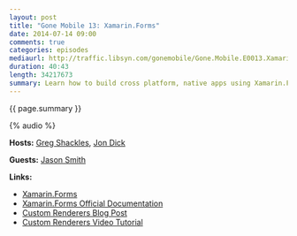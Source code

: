 ```yaml
---
layout: post
title: "Gone Mobile 13: Xamarin.Forms"
date: 2014-07-14 09:00
comments: true
categories: episodes
mediaurl: http://traffic.libsyn.com/gonemobile/Gone.Mobile.E0013.Xamarin.Forms.mp3
duration: 40:43
length: 34217673
summary: Learn how to build cross platform, native apps using Xamarin.Forms!  We talk to Jason Smith, one of the developers of Xamarin.Forms about the product, it's strengths and weaknesses over other MVVM libraries, and how to get started!
---
```


{{ page.summary }}

<!-- more -->

{% audio %}

**Hosts:** [Greg Shackles](http://twitter.com/gshackles), [Jon Dick](http://twitter.com/redth)

**Guests:** [Jason Smith](https://twitter.com/jassmith87)

**Links:** 

- [Xamarin.Forms](https://xamarin.com/forms)
- [Xamarin.Forms Official Documentation](http://developer.xamarin.com/guides/cross-platform/xamarin-forms/)
- [Custom Renderers Blog Post](http://blog.xamarin.com/using-custom-controls-in-xamarin.forms-on-android/)
- [Custom Renderers Video Tutorial](http://developer.xamarin.com/videos/cross-platform/xamarinforms-custom-renderers/)

